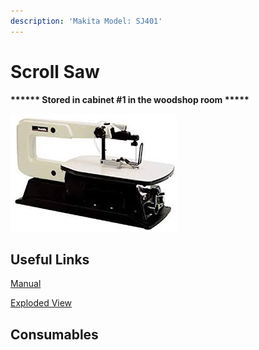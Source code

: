 ```yaml
---
description: 'Makita Model: SJ401'
---
```


# Scroll Saw

**\*\*\*\*\*\* Stored in cabinet #1 in the woodshop room \*\*\*\*\***

<div align="left">

<img src="../.gitbook/assets/image (24).png" alt="">

</div>

## Useful Links

[Manual](https://drive.google.com/open?id=1J8pAApaV-hl8somh\_m8QrVlcfQg\_8758)

[Exploded View](https://drive.google.com/open?id=1HlBM9L5yhVvoCoBp0QdjvFjLorzN6pYE)

## Consumables



